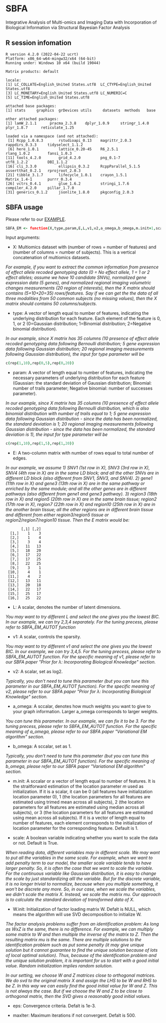 # SBFA
Integrative Analysis of Multi-omics and Imaging Data with Incorporation of Biological Information via Structural Bayesian Factor Analysis

## R session infomation
```console
R version 4.2.0 (2022-04-22 ucrt)
Platform: x86_64-w64-mingw32/x64 (64-bit)
Running under: Windows 10 x64 (build 19044)

Matrix products: default

locale:
[1] LC_COLLATE=English_United States.utf8  LC_CTYPE=English_United States.utf8   
[3] LC_MONETARY=English_United States.utf8 LC_NUMERIC=C                          
[5] LC_TIME=English_United States.utf8    

attached base packages:
[1] stats     graphics  grDevices utils     datasets  methods   base     

other attached packages:
[1] lamW_2.1.1      pracma_2.3.8    dplyr_1.0.9     stringr_1.4.0   plyr_1.8.7      reticulate_1.25

loaded via a namespace (and not attached):
 [1] Rcpp_1.0.8.3       rstudioapi_0.13    magrittr_2.0.3     rappdirs_0.3.3     tidyselect_1.1.2  
 [6] here_1.0.1         lattice_0.20-45    R6_2.5.1           rlang_1.0.2        fansi_1.0.3       
[11] tools_4.2.0        grid_4.2.0         png_0.1-7          utf8_1.2.2         DBI_1.1.2         
[16] cli_3.3.0          ellipsis_0.3.2     RcppParallel_5.1.5 assertthat_0.2.1   rprojroot_2.0.3   
[21] tibble_3.1.7       lifecycle_1.0.1    crayon_1.5.1       Matrix_1.4-1       purrr_0.3.4       
[26] vctrs_0.4.1        glue_1.6.2         stringi_1.7.6      compiler_4.2.0     pillar_1.7.0      
[31] generics_0.1.2     jsonlite_1.8.0     pkgconfig_2.0.3 
```
## SBFA usage
Please refer to our [EXAMPLE](./R_main/Example.R).

```coffee
SBFA_EM <- function(X,type,param,E,L,v1,v2,a_omega,b_omega,m.init=1,scale=T,W.init=NULL,eps=1e-3,maxIter=500)
```

Input arguments: 
- X: Multiomics dataset with (number of rows = number of features) and (number of columns = number of subjects). This is a vertical concatenation of multiomics datasets. 

*For example, if you want to extract the common information from presence of effect allele recoded genotyping data (0 = No effect allele, 1 = 1 or 2 effect alleles; assume we have 10 candidate SNVs), normalized gene expression data (5 genes), and normalized regional imaging volumetric changes measurements (20 region of interests), then the X matrix should contains (5+10+20=35) rows/features. Say if we can get the the data of all three modalities from 50 common subjects (no missing values), then the X matrix should contains 50 columns/subjects.*

- type: A vector of length equal to number of features, indicating the underlying distribution for each feature. Each element of the feature is 0, 1, or 2 (0=Gaussian distribution; 1=Binomial distribution; 2=Negative binomial distribution). 

*In our example, since X matrix has 35 columns (10 presence of effect allele recoded genotyping data following Bernoulli distribution; 5 gene expression data following Gaussian distribution; 20 regional imaging measurements following Gaussian distribution), the input for type parameter will be*

```coffee
c(rep(1,10),rep(0,5),rep(0,20))
```

- param: A vector of length equal to number of features, indicating the necessary parameters of underlying distribution for each feature (Gaussian: the standard deviation of Gaussian distribution; Binomial: number of trails parameter; Negative binomial: number of successes parameter).

*In our example, since X matrix has 35 columns (10 presence of effect allele recoded genotyping data following Bernoulli distribution, which is also binomial distribution with number of trails equal to 1; 5 gene expression data following Gaussian distribution - since the data has been normalized, the standard deviation is 1; 20 regional imaging measurements following Gaussian distribution - since the data has been normalized, the standard deviation is 1), the input for type parameter will be*

```coffee
c(rep(1,10),rep(1,5),rep(1,20))
```
- E: A two-column matrix with number of rows equal to total number of edges. 

*In our example, we assume 1) SNV1 (1st row in X), SNV3 (3rd row in X), SNV4 (4th row in X) are in the same LD block; and all the other SNVs are in different LD block (also different from SNV1, SNV3, and SNV4). 2) gene1 (11th row in X) and gene3 (13th row in X) are in the same pathway or enriched by the same module; and all the other genes are in different pathways (also different from gene1 and gene3 pathway). 3) region3 (18th row in X) and region5 (20th row in X) are in the same brain tissue; region2 (17th row in X), region7 (22th row in X) and region10 (25th row in X) are in the another brain tissue; all the other regions are in different brain tissue and different from either regioin3/region5 tissue or region2/region7/region10 tissue. Then the E matrix would be:*

```console
       [,1] [,2]
  [1,]    1    3
  [2,]    1    4
  [3,]    3    4
  [4,]   11   13
  [5,]   18   20 
  [6,]   17   22
  [7,]   17   25
  [8,]   22   25
  [9,]    3    1
 [10,]    4    1
 [11,]    4    2
 [12,]   13   11
 [13,]   20   18
 [14,]   22   17
 [15,]   25   17
 [16,]   25   22
```
- L: A scalar, denotes the number of latent dimensions.

*You may want to try different L and select the one gives you the lowest BIC. In our example, we can try 2,3,4 separately. For the tuning precess, please refer to SBFA_EM_AUTOT function*

- v1: A scalar, controls the sparsity. 

*You may want to try different v1 and select the one gives you the lowest BIC. In our example, we can try 3,4,5. For the tuning precess, please refer to SBFA_EM_AUTOT function. For the specific meaning of v1, please refer to our SBFA paper "Prior for λ: Incorporating Biological Knowledge" section.*

- v2: A scalar, set as log2. 

*Typically, you don't need to tune this parameter (but you can tune this parameter in our SBFA_EM_AUTOT function). For the specific meaning of v2, please refer to our SBFA paper "Prior for λ: Incorporating Biological Knowledge" section.*

- a_omega: A sccalar, denotes how much weights you want to give to your graph information. Larger a_omega corresponds to larger weights. 

*You can tune this parameter. In our example, we can fix it to be 3. For the tuning precess, please refer to SBFA_EM_AUTOT function. For the specific meaning of a_omega, please refer to our SBFA paper "Variational EM algorithm" section.*

- b_omega: A sccalar, set as 1.

*Typically, you don't need to tune this parameter (but you can tune this parameter in our SBFA_EM_AUTOT function). For the specific meaning of b_omega, please refer to our SBFA paper "Variational EM algorithm" section.*

- m.init: A sccalar or a vector of length equal to number of features. It is the straitforward estimation of the location parameter *m* used as initialization. If it is a scalar, it can be 0 (all features have initialization location parameter 0), 1 (the location parameters for all features are estimated using trimed mean across all subjects), 2 (the location parameters for all features are estimated using median across all subjects), or 3 (the location parameters for all features are estimated using mean across all subjects). If it is a vector of length equal to number of features, each element corresponds to the initialization of location parameter for the corresponding feature. Default is 1.

- scale: A boolean variable indicating whether you want to scale the data or not. Default is True.

*When reading data, different variables may in different scale. We may want to put all the variables in the same scale. For example, when we want to add penalty term to our model, the smaller scale variable tends to have larger penalty. So, it is often the case that we want to scale the variable. For the continuous variable like Gaussian distribution, it is easy to change the scale by just standardizing alll the variable. But for the discrete variable, it is no longer trivial to normalize, because when you multiple something, it won't be discrete any more. So, in our case, when we scale the variables, we didn't scale the matrix X. Instead, we scale the matrix mu. Our approach is to calculate the standard deviation of transformed data of X.*

- W.init: Initialization of factor loading matrix W. Defalt is NULL, which means the algorithm will use SVD decomposition to initialize W.

*The factor analysis problems suffer from an identification problem: As long as WxZ is the same, there is no difference. For example, we can multiply some matrix to W and then multiple the inverse of the matrix to Z. Then the resulting matrix mu is the same. There are multiple solutions to the identification problem such as put some penalty (it may give unique solution but it cannot guarantee to find the unique solution because of lots of local optimal solution). Thus, because of the identification problem and the unique solution problem, it is important for us to start with a good initial value. Random initialization implies random solution.*

*In our setting, we choose W and Z matrices close to orthogonal matrices. We do svd to the original matrix X and assign the LHS to be W and RHS to be Z. In this way we can easily find the good initial value for W and Z. This is not always the case. But if we choose the W and Z to be close to orthogonal matrix, then the SVD gives a reasonably good initial values.*

- eps: Convergence criteria. Defalt is 1e-3.

- maxIter: Maximum iterations if not convergent. Defalt is 500.

